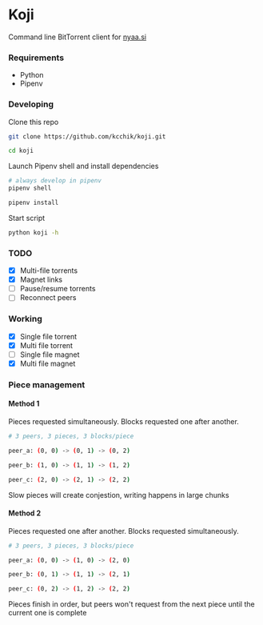 # Koji

Command line BitTorrent client for [nyaa.si](https://nyaa.si/)

### Requirements

* Python
* Pipenv

### Developing

Clone this repo
```sh
git clone https://github.com/kcchik/koji.git

cd koji
```

Launch Pipenv shell and install dependencies
```sh
# always develop in pipenv
pipenv shell

pipenv install
```

Start script
```sh
python koji -h
```

### TODO

* [x] Multi-file torrents
* [x] Magnet links
* [ ] Pause/resume torrents
* [ ] Reconnect peers

### Working

* [x] Single file torrent
* [x] Multi file torrent
* [ ] Single file magnet
* [x] Multi file magnet

### Piece management

#### Method 1
Pieces requested simultaneously. Blocks requested one after another.
```sh
# 3 peers, 3 pieces, 3 blocks/piece

peer_a: (0, 0) -> (0, 1) -> (0, 2)

peer_b: (1, 0) -> (1, 1) -> (1, 2)

peer_c: (2, 0) -> (2, 1) -> (2, 2)
```
Slow pieces will create conjestion, writing happens in large chunks

#### Method 2
Pieces requested one after another. Blocks requested simultaneously.
```sh
# 3 peers, 3 pieces, 3 blocks/piece

peer_a: (0, 0) -> (1, 0) -> (2, 0)

peer_b: (0, 1) -> (1, 1) -> (2, 1)

peer_c: (0, 2) -> (1, 2) -> (2, 2)
```
Pieces finish in order, but peers won't request from the next piece until the current one is complete
